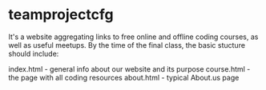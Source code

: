# teamprojectcfg
It's a website aggregating links to free online and offline coding courses, as well as useful meetups.
By the time of the final class, the basic stucture should include:

index.html - general info about our website and its purpose
course.html - the page with all coding resources
about.html - typical About.us page
